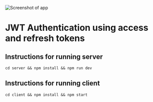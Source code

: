 ![Screenshot of app](https://i.ibb.co/r2W6FLs/scrnli-27-03-2021-06-48-59.png)

# JWT Authentication using access and refresh tokens

## Instructions for running server

```
cd server && npm install && npm run dev
```

## Instructions for running client

```
cd client && npm install && npm start
```
